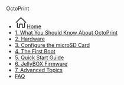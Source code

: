OctoPrint
- [![](../assets/home.svg)Home](/)
- [1. What You Should Know About OctoPrint](1_What_You_Should_Know_About_OctoPrint)
- [2. Hardware](2_Hardware)
- [3. Configure the microSD Card](3_Configure_the_microSD_Card)
- [4. The First Boot](4_The_First_Boot)
- [5. Quick Start Guide](5_quick_start_guide)
- [6. JellyBOX Firmware](6_JellyBOX_Firmware)
- [7. Advanced Topics](7_advanced)
- [FAQ](FAQ)